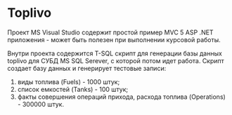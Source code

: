 # Toplivo
Проект MS Visual Studio содержит простой пример MVC 5 ASP .NET приложения - может быть полезен при выполнении курсовой работы.

Внутри проекта содержится T-SQL скрипт для генерации базы данных toplivo для СУБД MS SQL Serever, с которой потом идет работа. Скрипт создает базу данных и генерирует тестовые записи:

1. виды топлива (Fuels) - 1000 штук;
2. список емкостей (Tanks) - 100 штук;
3. факты совершения операций прихода, расхода топлива (Operations) - 300000 штук.


